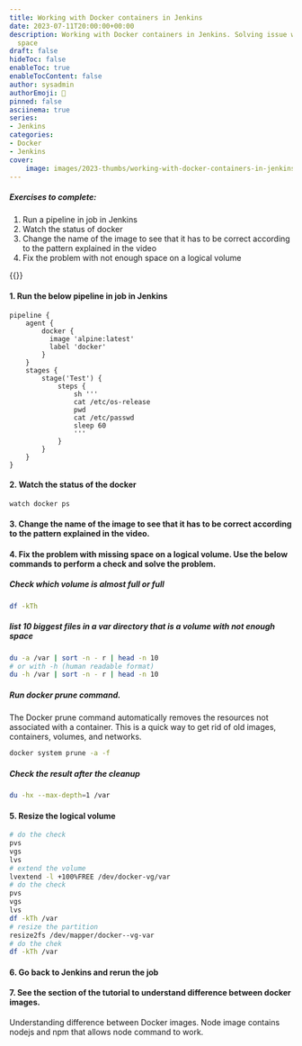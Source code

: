 ```yaml
---
title: Working with Docker containers in Jenkins
date: 2023-07-11T20:00:00+00:00
description: Working with Docker containers in Jenkins. Solving issue with missing
  space
draft: false
hideToc: false
enableToc: true
enableTocContent: false
author: sysadmin
authorEmoji: 🐧
pinned: false
asciinema: true
series:
- Jenkins
categories:
- Docker
- Jenkins
cover:
    image: images/2023-thumbs/working-with-docker-containers-in-jenkins.webp
---
```

##### Exercises to complete:
1. Run a pipeline in job in Jenkins
2. Watch the status of docker
3. Change the name of the image to see that it has to be correct according to the pattern explained in the video
4. Fix the problem with not enough space on a logical volume

{{<youtube vbqnHwQQ8m4>}}

#### 1. Run the below pipeline in job in Jenkins

```
pipeline {
    agent {
        docker { 
          image 'alpine:latest'
          label 'docker'
        }
    }
    stages {
        stage('Test') {
            steps {
                sh '''
                cat /etc/os-release
                pwd
                cat /etc/passwd
                sleep 60
                '''
            }
        }
    }
}
```

#### 2. Watch the status of the docker

```bash
watch docker ps
```

#### 3. Change the name of the image to see that it has to be correct according to the pattern explained in the video.

#### 4. Fix the problem with missing space on a logical volume. Use the below commands to perform a check and solve the problem.

##### Check which volume is almost full or full

```bash
df -kTh
```

##### list 10 biggest files in a var directory that is a volume with not enough space
```bash
du -a /var | sort -n - r | head -n 10
# or with -h (human readable format)
du -h /var | sort -n - r | head -n 10
```

##### Run docker prune command.

The Docker prune command automatically removes the resources not associated with a container. This is a quick way to get rid of old images, containers, volumes, and networks.

```bash
docker system prune -a -f
```

##### Check the result after the cleanup

```bash
du -hx --max-depth=1 /var
```

#### 5. Resize the logical volume

```bash
# do the check
pvs
vgs
lvs
# extend the volume
lvextend -l +100%FREE /dev/docker-vg/var
# do the check
pvs
vgs
lvs
df -kTh /var
# resize the partition
resize2fs /dev/mapper/docker--vg-var
# do the chek
df -kTh /var
```

#### 6. Go back to Jenkins and rerun the job 

#### 7. See the section of the tutorial to understand difference between docker images.

Understanding difference between Docker images. Node image contains nodejs and npm that allows node command to work.
